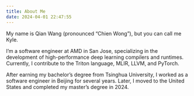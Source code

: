 ```yaml
---
title: About Me
date: 2024-04-01 22:47:55
---
```


My name is Qian Wang (pronounced “Chien Wong”), but you can call me Kyle.

I’m a software engineer at AMD in San Jose, specializing in the development of high-performance deep learning compilers and runtimes. Currently, I contribute to the Triton language, MLIR, LLVM, and PyTorch.

After earning my bachelor’s degree from Tsinghua University, I worked as a software engineer in Beijing for several years. Later, I moved to the United States and completed my master’s degree in 2024.
